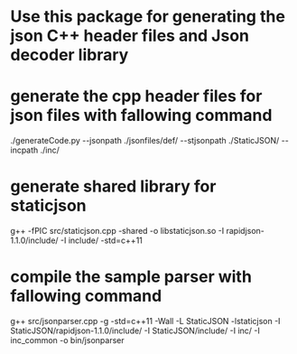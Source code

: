 
# Use this package for generating the json C++ header files and Json decoder library

# generate the cpp header files for json files with fallowing command

./generateCode.py --jsonpath ./jsonfiles/def/ --stjsonpath ./StaticJSON/ --incpath ./inc/

# generate shared library for staticjson 

g++ -fPIC src/staticjson.cpp -shared -o libstaticjson.so -I rapidjson-1.1.0/include/ -I include/ -std=c++11

# compile the sample parser with fallowing command

g++ src/jsonparser.cpp -g -std=c++11 -Wall -L StaticJSON -lstaticjson -I StaticJSON/rapidjson-1.1.0/include/ -I StaticJSON/include/  -I inc/ -I inc_common  -o bin/jsonparser

